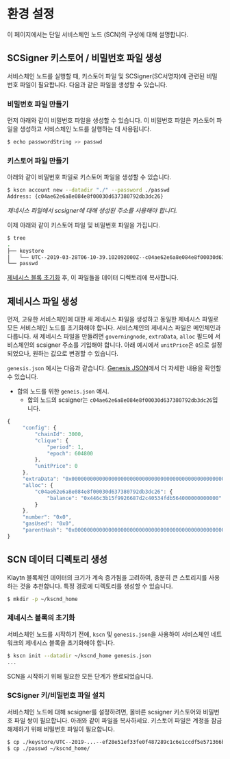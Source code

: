 # 환경 설정

이 페이지에서는 단일 서비스체인 노드 (SCN)의 구성에 대해 설명합니다.

## SCSigner 키스토어 / 비밀번호 파일 생성

서비스체인 노드를 실행할 때, 키스토어 파일 및 SCSigner(SC서명자)에 관련된 비밀번호 파일이 필요합니다. 다음과 같은 파일을 생성할 수 있습니다.

### 비밀번호 파일 만들기

먼저 아래와 같이 비밀번호 파일을 생성할 수 있습니다. 이 비밀번호 파일은 키스토어 파일을 생성하고 서비스체인 노드를 실행하는 데 사용됩니다.

```bash
$ echo passwordString >> passwd
```

### 키스토어 파일 만들기

아래와 같이 비밀번호 파일로 키스토어 파일을 생성할 수 있습니다.

```bash
$ kscn account new --datadir "./" --password ./passwd
Address: {c04ae62e6a8e084e8f00030d637380792db3dc26}
```

_제네시스 파일에서 scsigner에 대해 생성된 주소를 사용해야 합니다._

이제 아래와 같이 키스토어 파일 및 비밀번호 파일을 가집니다.

```bash
$ tree
.
├── keystore
│   └── UTC--2019-03-28T06-10-39.102092000Z--c04ae62e6a8e084e8f00030d637380792db3dc26
└── passwd
```

[제네시스 블록 초기화](#initialization-of-a-genesis-block) 후, 이 파일들을 데이터 디렉토리에 복사합니다.

## 제네시스 파일 생성

먼저, 고유한 서비스체인에 대한 새 제네시스 파일을 생성하고 동일한 제네시스 파일로 모든 서비스체인 노드를 초기화해야 합니다. 서비스체인의 제네시스 파일은 메인체인과 다릅니다. 새 제네시스 파일을 만들려면 `governingnode`, `extraData`, `alloc` 필드에 서비스체인의 scsigner 주소를 기입해야 합니다. 아래 예시에서 `unitPrice`은 `0`으로 설정되었으나, 원하는 값으로 변경할 수 있습니다.

`genesis.json` 예시는 다음과 같습니다. [Genesis JSON](../../genesis.md)에서 더 자세한 내용을 확인할 수 있습니다.

* 합의 노드를 위한 `geneis.json` 예시.
  * 합의 노드의 scsigner는 `c04ae62e6a8e084e8f00030d637380792db3dc26`입니다.

```javascript
{
     "config": {
         "chainId": 3000,
         "clique": {
             "period": 1,
             "epoch": 604800
         },
         "unitPrice": 0
     },
     "extraData": "0x0000000000000000000000000000000000000000000000000000000000000000c04ae62e6a8e084e8f00030d637380792db3dc260000000000000000000000000000000000000000000000000000000000000000000000000000000000000000000000000000000000000000000000000000000000",
     "alloc": {
         "c04ae62e6a8e084e8f00030d637380792db3dc26": {
             "balance": "0x446c3b15f9926687d2c40534fdb564000000000000"
         }
     },
     "number": "0x0",
     "gasUsed": "0x0",
     "parentHash": "0x0000000000000000000000000000000000000000000000000000000000000000"
}
```

## SCN 데이터 디렉토리 생성

Klaytn 블록체인 데이터의 크기가 계속 증가됨을 고려하여, 충분히 큰 스토리지를 사용하는 것을 추천합니다. 특정 경로에 디렉토리를 생성할 수 있습니다.

```bash
$ mkdir -p ~/kscnd_home
```

### 제네시스 블록의 초기화

서비스체인 노드를 시작하기 전에, `kscn` 및 `genesis.json`을 사용하여 서비스체인 네트워크의 제네시스 블록을 초기화해야 합니다.

```bash
$ kscn init --datadir ~/kscnd_home genesis.json
...
```

SCN을 시작하기 위해 필요한 모든 단계가 완료되었습니다.

### **SCSigner 키/비밀번호 파일 설치**

서비스체인 노드에 대해 scsigner를 설정하려면, 올바른 scsigner 키스토어와 비밀번호 파일 쌍이 필요합니다. 아래와 같이 파일을 복사하세요. 키스토어 파일은 계정을 잠금 해제하기 위해 비밀번호 파일이 필요합니다.

```bash
$ cp ./keystore/UTC--2019-...--ef28e51ef33fe0f487289c1c6e1ccdf5e571366b ~/kscnd_home/keystore
$ cp ./passwd ~/kscnd_home/
```



